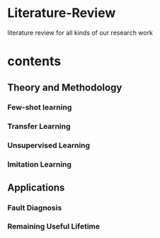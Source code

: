# Literature-Review
literature review for all kinds of our research work
# contents

## Theory and Methodology
### Few-shot learning

### Transfer Learning

### Unsupervised Learning

### Imitation Learning

## Applications

### Fault Diagnosis

### Remaining Useful Lifetime


